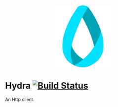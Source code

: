 <p align="center"><img src="https://github.com/Kovee98/hydra/blob/master/app-icon.png" width="200" /></p>

# Hydra [![Build Status](https://travis-ci.org/Kovee98/hydra.svg?branch=master)](https://travis-ci.org/Kovee98/hydra)
An Http client.
